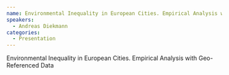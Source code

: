 ```yaml
--- 
name: Environmental Inequality in European Cities. Empirical Analysis with Geo-Referenced Data
speakers: 
  - Andreas Diekmann
categories:
  - Presentation
---
```


Environmental Inequality in European Cities. Empirical Analysis with Geo-Referenced Data